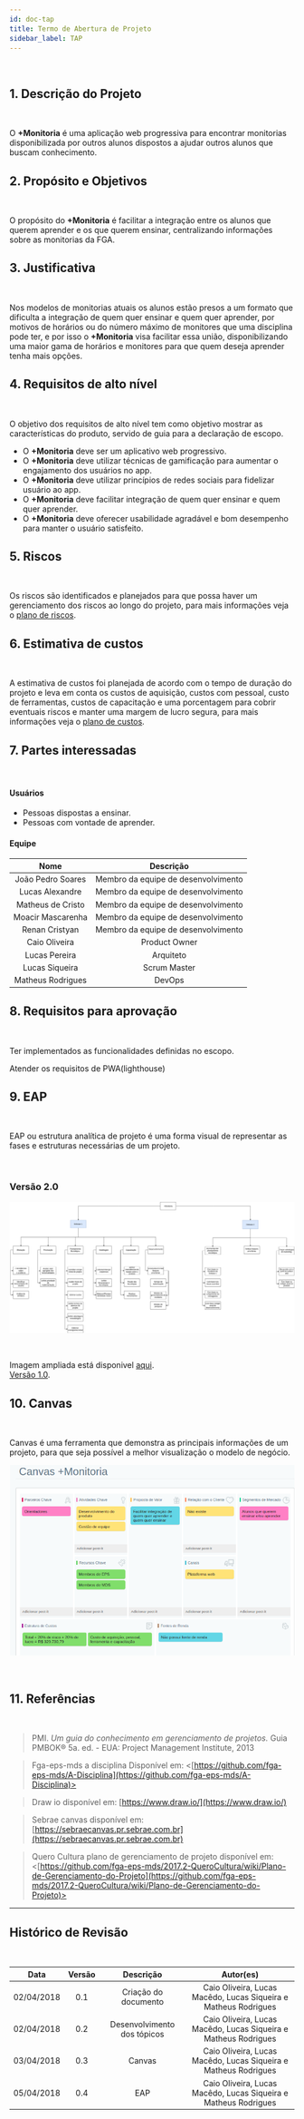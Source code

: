 ```yaml
---
id: doc-tap
title: Termo de Abertura de Projeto
sidebar_label: TAP
---
```


<br>

## 1. Descrição do Projeto

<br>

<p align="justify">

O **+Monitoria** é uma aplicação web progressiva para encontrar monitorias disponibilizada por outros alunos dispostos a ajudar outros alunos que buscam conhecimento.</p>


## 2. Propósito e Objetivos

<br>

<p align="justify">

O propósito do **+Monitoria** é facilitar a integração entre os alunos que querem aprender e os que querem ensinar, centralizando informações sobre as monitorias da FGA.
</p>


## 3. Justificativa

<br>

<p align="justify">

Nos modelos de monitorias atuais os alunos estão presos a um formato que dificulta a integração de quem quer ensinar e quem quer aprender, por motivos de horários ou do número máximo de monitores que uma disciplina pode ter, e por isso o **+Monitoria** visa facilitar essa união, disponibilizando uma maior gama de horários e monitores para que quem deseja aprender tenha mais opções.
</p>

## 4. Requisitos de alto nível

<br>

<p align="justify">

O objetivo dos requisitos de alto nível tem como objetivo mostrar as características do produto, servido de guia para a declaração de escopo.

- O **+Monitoria** deve ser um aplicativo web progressivo.
- O **+Monitoria** deve utilizar técnicas de gamificação para aumentar o engajamento dos usuários no app.
- O **+Monitoria** deve utilizar princípios de redes sociais para fidelizar usuário ao app.
- O **+Monitoria** deve facilitar integração de quem quer ensinar e quem quer aprender.
- O **+Monitoria** deve oferecer usabilidade agradável e bom desempenho para manter o usuário satisfeito.
</p>


## 5. Riscos

<br>

<p align="justify">

Os riscos são identificados e planejados para que possa haver um gerenciamento dos riscos ao longo do projeto, para mais informações veja o  [plano de riscos](plano-riscos.md).  

</p>


## 6. Estimativa de custos

<br>

<p align="justify">

A estimativa de custos foi planejada de acordo com o tempo de duração do projeto e leva em conta os custos de aquisição, custos com pessoal, custo de ferramentas, custos de capacitação e uma porcentagem para cobrir eventuais riscos e manter uma margem de lucro segura, para mais informações veja o [plano de custos](plano-custos.md).

## 7. Partes interessadas

<br>

<p align="justify">

#### Usuários

- Pessoas dispostas a ensinar.
- Pessoas com vontade de aprender.

#### Equipe
|Nome|Descrição|
|:-------:|:-------:|
|João Pedro Soares |Membro da equipe de desenvolvimento|
|Lucas Alexandre|Membro da equipe de desenvolvimento|
|Matheus de Cristo|Membro da equipe de desenvolvimento|
|Moacir Mascarenha|Membro da equipe de desenvolvimento|
|Renan Cristyan|Membro da equipe de desenvolvimento|
|Caio Oliveira|Product Owner|
|Lucas Pereira|Arquiteto|
|Lucas Siqueira|Scrum Master|
|Matheus Rodrigues|DevOps|
</p>


## 8. Requisitos para aprovação

<br>

<p align="justify">

Ter implementados as funcionalidades definidas no escopo.

Atender os requisitos de PWA(lighthouse)
</p>


## 9. EAP

<br>

EAP ou estrutura analítica de projeto é uma forma visual de representar as fases e estruturas necessárias de um projeto.

<br>

### Versão 2.0
![EAP](assets/EAP_versao_2.0.png)

<br>

Imagem ampliada está disponivel [aqui](https://uploaddeimagens.com.br/images/002/080/087/full/EAP_versao_2.0.png?1556758805).
<br>
[Versão 1.0](https://fga-eps-mds.github.io/2019.1-MaisMonitoria/docs/assets/EAP.png).

## 10. Canvas

<br>

Canvas é uma ferramenta que demonstra as principais informações de um projeto, para que seja possível a melhor visualização o modelo de negócio.
<br>

![Canvas](assets/canvas.png)

<br> 

## 11. Referências

<br>

 > PMI. *Um guia do conhecimento em gerenciamento de projetos.* Guia PMBOK® 5a. ed. - EUA: Project Management Institute, 2013

> Fga-eps-mds a disciplina Disponível em:  <[https://github.com/fga-eps-mds/A-Disciplina](https://github.com/fga-eps-mds/A-Disciplina)>

> Draw io disponível em: [https://www.draw.io/](https://www.draw.io/)

> Sebrae canvas disponível em: [https://sebraecanvas.pr.sebrae.com.br](https://sebraecanvas.pr.sebrae.com.br)

> Quero Cultura plano de gerenciamento de projeto disponível em: <[https://github.com/fga-eps-mds/2017.2-QueroCultura/wiki/Plano-de-Gerenciamento-do-Projeto](https://github.com/fga-eps-mds/2017.2-QueroCultura/wiki/Plano-de-Gerenciamento-do-Projeto)>
___


## Histórico de Revisão

<br>

| Data | Versão | Descrição | Autor(es) |
|:--:|:--:|:--:|:--:|
| 02/04/2018 | 0.1 | Criação do documento | Caio Oliveira, Lucas Macêdo, Lucas Siqueira e Matheus Rodrigues |
| 02/04/2018 | 0.2 | Desenvolvimento dos tópicos | Caio Oliveira, Lucas Macêdo, Lucas Siqueira e Matheus Rodrigues|
| 03/04/2018 | 0.3 | Canvas | Caio Oliveira, Lucas Macêdo, Lucas Siqueira e Matheus Rodrigues |
| 05/04/2018 | 0.4 | EAP | Caio Oliveira, Lucas Macêdo, Lucas Siqueira e Matheus Rodrigues |





